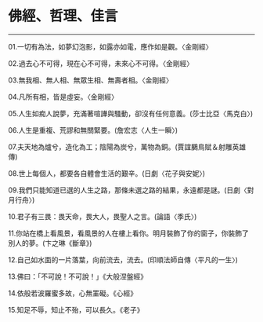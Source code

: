 # 佛經、哲理、佳言

---

01.一切有為法，如夢幻泡影，如露亦如電，應作如是觀。〈金剛經〉

02.過去心不可得，現在心不可得，未來心不可得。〈金剛經〉

03.無我相、無人相、無眾生相、無壽者相。〈金剛經〉

04.凡所有相，皆是虛妄。〈金剛經〉

05.人生如痴人說夢，充滿著喧譁與騷動，卻沒有任何意義。(莎士比亞〈馬克白〉)

06.人生是重複、荒謬和無關緊要。(詹宏志〈人生一瞬〉)

07.夫天地為爐兮，造化為工；陰陽為炭兮，萬物為銅。(賈誼鵩鳥賦＆射雕英雄傳)

08.世上每個人，都要各自體會生活的艱辛。(日劇〈花子與安妮〉)

09.我們只能知道已選的人生之路，那條未選之路的結果，永遠都是謎。(日劇〈對月行舟〉)

10.君子有三畏：畏天命，畏大人，畏聖人之言。(論語〈季氏〉)

11.你站在橋上看風景，看風景的人在樓上看你。明月裝飾了你的窗子，你裝飾了別人的夢。(卞之琳《斷章》)

12.自己如水面的一片落葉，向前流去，流去。(印順法師自傳〈平凡的一生〉)

13.佛曰：「不可說！不可說！」《大般涅盤經》

14.依般若波羅蜜多故，心無罣礙。《心經》

15.知足不辱，知止不殆，可以長久。《老子》